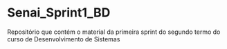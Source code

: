 # Senai_Sprint1_BD
Repositório que contém o material da primeira sprint do segundo termo do curso de Desenvolvimento de Sistemas
